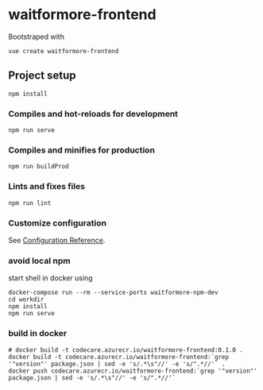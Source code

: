 # waitformore-frontend

Bootstraped with

    vue create waitformore-frontend

## Project setup
```
npm install
```

### Compiles and hot-reloads for development
```
npm run serve
```

### Compiles and minifies for production
```
npm run buildProd
```

### Lints and fixes files
```
npm run lint
```

### Customize configuration
See [Configuration Reference](https://cli.vuejs.org/config/).

### avoid local npm

start shell in docker using
    
    docker-compose run --rm --service-ports waitformore-npm-dev
    cd workdir
    npm install
    npm run serve
    
### build in docker

    # docker build -t codecare.azurecr.io/waitformore-frontend:0.1.0 .
    docker build -t codecare.azurecr.io/waitformore-frontend:`grep '"version"' package.json | sed -e 's/.*\s"//' -e 's/".*//'` .
    docker push codecare.azurecr.io/waitformore-frontend:`grep '"version"' package.json | sed -e 's/.*\s"//' -e 's/".*//'` 
